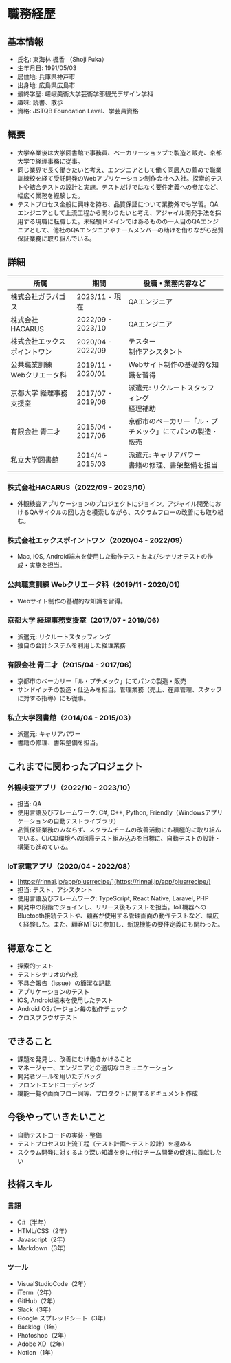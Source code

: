 # 職務経歴

## 基本情報

- 氏名: 東海林 楓香 （Shoji Fuka）
- 生年月日: 1991/05/03
- 居住地: 兵庫県神戸市  
- 出身地: 広島県広島市
- 最終学歴: 嵯峨美術大学芸術学部観光デザイン学科
- 趣味: 読書、散歩
- 資格: JSTQB Foundation Level、学芸員資格

## 概要

- 大学卒業後は大学図書館で事務員、ベーカリーショップで製造と販売、京都大学で経理事務に従事。
- 同じ業界で長く働きたいと考え、エンジニアとして働く同居人の薦めで職業訓練校を経て受託開発のWebアプリケーション制作会社へ入社。探索的テストや結合テストの設計と実施。テストだけではなく要件定義への参加など、幅広く業務を経験した。
- テストプロセス全般に興味を持ち、品質保証について業務外でも学習。QAエンジニアとして上流工程から関わりたいと考え、アジャイル開発手法を採用する現職に転職した。未経験ドメインではあるものの一人目のQAエンジニアとして、他社のQAエンジニアやチームメンバーの助けを借りながら品質保証業務に取り組んでいる。

## 詳細

| 所属 | 期間 | 役職・業務内容など |
| - | - | - |
| 株式会社ガラパゴス | 2023/11 - 現在 | QAエンジニア |
| 株式会社HACARUS | 2022/09 - 2023/10 | QAエンジニア |
| 株式会社エックスポイントワン | 2020/04 - 2022/09 | テスター<br>制作アシスタント |
| 公共職業訓練<br>Webクリエータ科 | 2019/11 - 2020/01 | Webサイト制作の基礎的な知識を習得 |
| 京都大学 経理事務支援室 | 2017/07 - 2019/06 | 派遣元: リクルートスタッフィング<br>経理補助 |
| 有限会社 青二才 | 2015/04 - 2017/06 | 京都市のベーカリー「ル・プチメック」にてパンの製造・販売 |
| 私立大学図書館 | 2014/4 - 2015/03 | 派遣元: キャリアパワー<br>書籍の修理、書架整備を担当 |

### 株式会社HACARUS（2022/09 - 2023/10）

- 外観検査アプリケーションのプロジェクトにジョイン。アジャイル開発におけるQAサイクルの回し方を模索しながら、スクラムフローの改善にも取り組む。

### 株式会社エックスポイントワン（2020/04 - 2022/09）

- Mac, iOS, Android端末を使用した動作テストおよびシナリオテストの作成・実施を担当。

### 公共職業訓練 Webクリエータ科（2019/11 - 2020/01）

- Webサイト制作の基礎的な知識を習得。

### 京都大学 経理事務支援室（2017/07 - 2019/06）

- 派遣元: リクルートスタッフィング
- 独自の会計システムを利用した経理業務

### 有限会社 青二才（2015/04 - 2017/06）

- 京都市のベーカリー「ル・プチメック」にてパンの製造・販売
- サンドイッチの製造・仕込みを担当。管理業務（売上、在庫管理、スタッフに対する指導）にも従事。

### 私立大学図書館（2014/04 - 2015/03）

- 派遣元: キャリアパワー
- 書籍の修理、書架整備を担当。

## これまでに関わったプロジェクト

### 外観検査アプリ（2022/10 - 2023/10）

- 担当: QA
- 使用言語及びフレームワーク: C#, C++, Python, Friendly（Windowsアプリケーションの自動テストライブラリ）
- 品質保証業務のみならず、スクラムチームの改善活動にも積極的に取り組んでいる。CI/CD環境への回帰テスト組み込みを目標に、自動テストの設計・構築も進めている。

### IoT家電アプリ（2020/04 - 2022/08）

- [https://rinnai.jp/app/plusrrecipe/](https://rinnai.jp/app/plusrrecipe/)
- 担当: テスト、アシスタント
- 使用言語及びフレームワーク: TypeScript, React Native, Laravel, PHP 
- 開発中の段階でジョインし、リリース後もテストを担当。IoT機器へのBluetooth接続テストや、顧客が使用する管理画面の動作テストなど、幅広く経験した。また、顧客MTGに参加し、新規機能の要件定義にも関わった。

<!-- ### オンライン展示会サイト（2021/01 - 2021/05）

- 担当: テスト、アシスタント
- 使用言語及びフレームワーク:React, Next.js, Laravel, PHP
- テストシナリオ作成を担当。仕様書がない状態から、実際に画面を操作し、精度の高いシナリオを完成させた。

### 中古車販売サイト（2021/01 - 2022/04）

- 担当: フロントエンドコーディング
- 使用言語及びフレームワーク: WordPress, HTML/CSS, Sass, JavaScript
- 季節ごとのキャンペーンLPの設置、新規店舗ページのコーディングを担当。

### アパレル系派遣会社webアプリ（2021/05 - 2022/04）

- 担当: webデザイン、テスト
- 使用言語及びフレームワーク: React Native, Laravel, FuelPHP
- PDFデータで作成されたデザインを元に、Photoshopを使用してデザインカンプを作成。実装後のデザインチェック、動作確認等も担当した。

### CtoBのマッチングサービスサイト（2022/04 - 2022/04）

- 担当: テスト
- 使用言語及びフレームワーク: Alpine.js, Jquery, Laravel, PHP
- 仕様書に基づきテストシナリオを作成。QA業務について学習した内容をもとに、新人テスターへの指示出しやテストの進行管理を担当。 -->

<!-- ## 副業で担当していた案件

### 着物レンタルサイトの保守（2021/03 - 2022/04）

- 和装プロデュース会社の関連Webサイト。顧客の要望をヒアリングした上でwelcartプラグインを導入し、商品の受注をサイト上で行えるよう改修した。
- 使用言語及びフレームワーク: HTML/CSS, JavaScript, WordPress
- 担当: 開発、保守・運用

### アパレルサイトの企画・運用（2020/03 - 2022/04）

- [http://lala-okamoto.com/](http://lala-okamoto.com/)
- 個人でアパレルブランドを運営している友人のポートフォリオサイト
- 担当: 企画、開発、保守・運用、デザイン
- 使用言語及びフレームワーク: Nuxt.js, microCMS -->

## 得意なこと

- 探索的テスト
- テストシナリオの作成
- 不具合報告（issue）の簡潔な記載
- アプリケーションのテスト
- iOS, Android端末を使用したテスト
- Android OSバージョン毎の動作チェック
- クロスブラウザテスト

## できること

- 課題を発見し、改善にむけ働きかけること
- マネージャー、エンジニアとの適切なコミュニケーション
- 開発者ツールを用いたデバッグ
- フロントエンドコーディング
- 機能一覧や画面フロー図等、プロダクトに関するドキュメント作成

## 今後やっていきたいこと

- 自動テストコードの実装・整備
- テストプロセスの上流工程（テスト計画〜テスト設計）を極める
- スクラム開発に対するより深い知識を身に付けチーム開発の促進に貢献したい

## 技術スキル

### 言語

- C#（半年）
- HTML/CSS（2年）
- Javascript（2年）
- Markdown（3年）

### ツール

- VisualStudioCode（2年）
- iTerm（2年）
- GitHub（2年）
- Slack（3年）
- Google スプレッドシート（3年）
- Backlog（1年）
- Photoshop（2年）
- Adobe XD（2年）
- Notion（1年）

<!-- ### フレームワーク

- Nuxt.js（2年）
- WordPress（1年） -->
